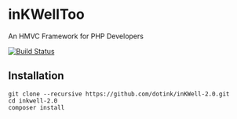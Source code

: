 inKWellToo
==========

An HMVC Framework for PHP Developers

[![Build Status](https://travis-ci.org/dotink/inKWell-2.0.png?branch=master)](https://travis-ci.org/dotink/inKWell-2.0)


## Installation

```
git clone --recursive https://github.com/dotink/inKWell-2.0.git
cd inkwell-2.0
composer install
```
